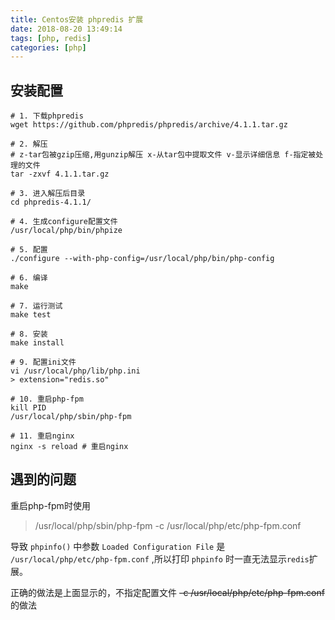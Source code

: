 ```yaml
---
title: Centos安装 phpredis 扩展
date: 2018-08-20 13:49:14
tags: [php, redis]
categories: [php]
---
```


## 安装配置
```
# 1. 下载phpredis
wget https://github.com/phpredis/phpredis/archive/4.1.1.tar.gz

# 2. 解压 
# z-tar包被gzip压缩,用gunzip解压 x-从tar包中提取文件 v-显示详细信息 f-指定被处理的文件
tar -zxvf 4.1.1.tar.gz

# 3. 进入解压后目录
cd phpredis-4.1.1/

# 4. 生成configure配置文件
/usr/local/php/bin/phpize

# 5. 配置
./configure --with-php-config=/usr/local/php/bin/php-config

# 6. 编译
make

# 7. 运行测试
make test

# 8. 安装
make install

# 9. 配置ini文件
vi /usr/local/php/lib/php.ini
> extension="redis.so"

# 10. 重启php-fpm
kill PID
/usr/local/php/sbin/php-fpm

# 11. 重启nginx
nginx -s reload # 重启nginx
```

## 遇到的问题

重启php-fpm时使用

> /usr/local/php/sbin/php-fpm -c /usr/local/php/etc/php-fpm.conf

导致 `phpinfo()` 中参数 `Loaded Configuration File` 是 `/usr/local/php/etc/php-fpm.conf` ,所以打印 `phpinfo` 时一直无法显示`redis`扩展。

正确的做法是上面显示的，不指定配置文件 ~~-c /usr/local/php/etc/php-fpm.conf~~ 的做法
